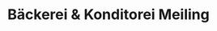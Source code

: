 ---
title: "Bäckerei & Konditorei Meiling"
url: /dessau-rosslau/baeckerei-und-konditorei-meiling-kuehnauer-strasse/
shop: Bäckerei
---